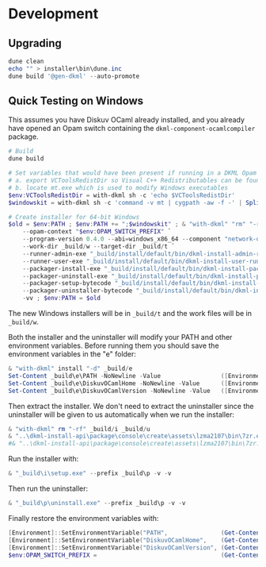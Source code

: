 # Development

## Upgrading

```powershell
dune clean
echo "" > installer\bin\dune.inc
dune build '@gen-dkml' --auto-promote
```

## Quick Testing on Windows

This assumes you have Diskuv OCaml already installed, and you already have
opened an Opam switch containing the `dkml-component-ocamlcompiler`
package.

```powershell
# Build
dune build

# Set variables that would have been present if running in a DKML Opam switch
# a. export VCToolsRedistDir so Visual C++ Redistributables can be found
# b. locate mt.exe which is used to modify Windows executables
$env:VCToolsRedistDir = with-dkml sh -c 'echo $VCToolsRedistDir'
$windowskit = with-dkml sh -c 'command -v mt | cygpath -aw -f -' | Split-Path

# Create installer for 64-bit Windows
$old = $env:PATH ; $env:PATH += ";$windowskit" ; & "with-dkml" "rm" "-rf" _build/t _build/w ; & "with-dkml" install "-d" _build/t _build/w ; & "_build/install/default/bin/dkml-install-create-installers.exe" `
    --opam-context "$env:OPAM_SWITCH_PREFIX" `
    --program-version 0.4.0 --abi=windows_x86_64 --component "network-ocamlcompiler" `
    --work-dir _build/w --target-dir _build/t `
    --runner-admin-exe "_build/install/default/bin/dkml-install-admin-runner.exe" `
    --runner-user-exe "_build/install/default/bin/dkml-install-user-runner.exe" `
    --packager-install-exe "_build/install/default/bin/dkml-install-package-install.exe" `
    --packager-uninstall-exe "_build/install/default/bin/dkml-install-package-uninstall.exe" `
    --packager-setup-bytecode "_build/install/default/bin/dkml-install-package-setup.bc.exe" `
    --packager-uninstaller-bytecode "_build/install/default/bin/dkml-install-package-uninstaller.bc.exe" `
    -vv ; $env:PATH = $old
```

The new Windows installers will be in `_build/t` and the work files will be in `_build/w`.

Both the installer and the uninstaller will modify your PATH and other environment variables.
Before running them you should save the environment variables in the "e" folder:

```powershell
& "with-dkml" install "-d" _build/e
Set-Content _build\e\PATH -NoNewline -Value                 ([Environment]::GetEnvironmentVariable("PATH", "User"))
Set-Content _build\e\DiskuvOCamlHome -NoNewline -Value      ([Environment]::GetEnvironmentVariable("DiskuvOCamlHome", "User"))
Set-Content _build\e\DiskuvOCamlVersion -NoNewline -Value   ([Environment]::GetEnvironmentVariable("DiskuvOCamlVersion", "User"))
```

Then extract the installer. We don't need to extract the uninstaller since
the uninstaller will be given to us automatically when we run the installer:

```powershell
& "with-dkml" rm "-rf" _build/i _build/u
& "..\dkml-install-api\package\console\create\assets\lzma2107\bin\7zr.exe" -o_build\i x "_build\t\i-unsigned-diskuv-ocaml-windows_x86_64-0.4.0.exe"
#& "..\dkml-install-api\package\console\create\assets\lzma2107\bin\7zr.exe" -o_build\u x "_build\t\u-unsigned-diskuv-ocaml-windows_x86_64-0.4.0.exe"
```

Run the installer with:

```powershell
& "_build\i\setup.exe" --prefix _build\p -v -v
```

Then run the uninstaller:

```powershell
& "_build\p\uninstall.exe" --prefix _build\p -v -v
```

Finally restore the environment variables with:

```powershell
[Environment]::SetEnvironmentVariable("PATH",               (Get-Content _build\e\PATH), "User")
[Environment]::SetEnvironmentVariable("DiskuvOCamlHome",    (Get-Content _build\e\DiskuvOCamlHome), "User")
[Environment]::SetEnvironmentVariable("DiskuvOCamlVersion", (Get-Content _build\e\DiskuvOCamlVersion), "User")
$env:OPAM_SWITCH_PREFIX =                                   (Get-Content _build\e\OPAM_SWITCH_PREFIX)
```
